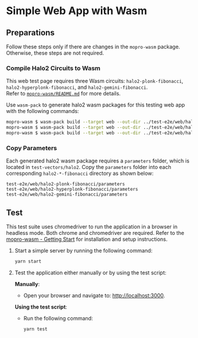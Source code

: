 # Simple Web App with Wasm

## Preparations

Follow these steps only if there are changes in the `mopro-wasm` package. Otherwise, these steps are not required.

### Compile Halo2 Circuits to Wasm

This web test page requires three Wasm circuits: `halo2-plonk-fibonacci`, `halo2-hyperplonk-fibonacci`, and `halo2-gemini-fibonacci`.  
Refer to [`mopro-wasm/README.md`](../../mopro-wasm/README.md) for more details.

Use `wasm-pack` to generate halo2 wasm packages for this testing web app with the following commands:

```bash
mopro-wasm $ wasm-pack build --target web --out-dir ../test-e2e/web/halo2-plonk-fibonacci -- --features plonk
mopro-wasm $ wasm-pack build --target web --out-dir ../test-e2e/web/halo2-hyperplonk-fibonacci -- --features hyperplonk
mopro-wasm $ wasm-pack build --target web --out-dir ../test-e2e/web/halo2-gemini-fibonacci -- --features gemini
```

### Copy Parameters

Each generated halo2 wasm package requires a `parameters` folder, which is located in `test-vectors/halo2`.
Copy the `parameters` folder into each corresponding `halo2-*-fibonacci` directory as shown below:

```text
test-e2e/web/halo2-plonk-fibonacci/parameters
test-e2e/web/halo2-hyperplonk-fibonacci/parameters
test-e2e/web/halo2-gemini-fibonacci/parameters
```

## Test

This test suite uses chromedriver to run the application in a browser in headless mode. Both chrome and chromedriver are required.
Refer to the [mopro-wasm - Getting Start](../../mopro-wasm/README.md#getting-started) for installation and setup instructions.

1. Start a simple server by running the following command:

    ```bash
    yarn start
    ```

2. Test the application either manually or by using the test script:

   **Manually**:
   - Open your browser and navigate to: [http://localhost:3000](http://localhost:3000).

   **Using the test script**:
   - Run the following command:
     ```bash
     yarn test
     ```